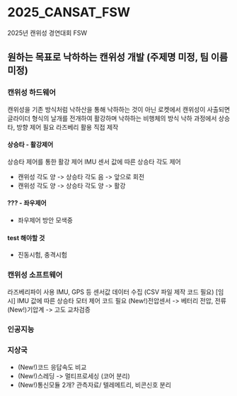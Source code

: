 # 2025_CANSAT_FSW
2025년 캔위성 경연대회 FSW
## 원하는 목표로 낙하하는 캔위성 개발 (주제명 미정, 팀 이름 미정)
### 캔위성 하드웨어
캔위성을 기존 방식처럼 낙하산을 통해 낙하하는 것이 아닌 로켓에서 캔위성이 사출되면 글라이더 형식의 날개를 전개하여 활강하며 낙하하는 비행체의 방식
낙하 과정에서 상승타, 방향 제어 필요
라즈베리 활용 직접 제작
#### 상승타 - 활강제어
상승타 제어를 통한 활강 제어
IMU 센서 값에 따른 상승타 각도 제어
- 캔위성 각도 양 -> 상승타 각도 음 -> 앞으로 회전
- 캔위성 각도 양 -> 상승타 각도 양 -> 활강
#### ??? - 좌우제어
- 좌우제어 방안 모색중 
#### test 해야할 것
- 진동시험, 충격시험
### 캔위성 소프트웨어
라즈베리파이 사용
IMU, GPS 등 센서값 데이터 수집 (CSV 파일 제작 코드 필요)
[임시] IMU 값에 따른 상승타 모터 제어 코드 필요
(New!)전압센서 -> 베터리 전압, 전류
(New!)기압계 -> 고도 교차검증

### 인공지능

### 지상국
- (New!)코드 응답속도 비교
- (New!)스레딩 -> 멀티프로세싱 (코어 분리)
- (New!)통신모듈 2개? 관측자료/ 텔레메트리, 비콘신호 분리
